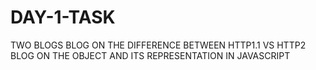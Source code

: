 # DAY-1-TASK
TWO BLOGS 
BLOG ON THE DIFFERENCE BETWEEN HTTP1.1 VS HTTP2
BLOG ON THE OBJECT AND ITS REPRESENTATION IN JAVASCRIPT
